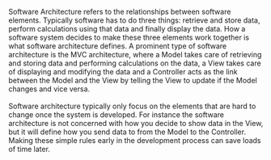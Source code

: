 Software Architecture refers to the relationships between software elements.
                    Typically software has to do three things: retrieve and store data, perform
                    calculations using that data and finally display the data. How a software system
                    decides to make these three elements work together is what software architecture
                    defines. A prominent type of software architecture is the MVC architecture,
                    where a Model takes care of retrieving and storing data and performing
                    calculations on the data, a View takes care of displaying and modifying the data
                    and a Controller acts as the link between the Model and the View by telling the
                    View to update if the Model changes and vice versa.
                    <br>
                    <br>
                    Software architecture typically only focus on the elements that are hard to
                    change once the system is developed. For instance the software architecture is
                    not concerned with how you decide to show data in the View, but it will define
                    how you send data to from the Model to the Controller. Making these simple rules
                    early in the development process can save loads of time later.
